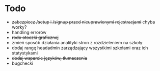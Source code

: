 # Todo

- ~~zabezpiecz /setup i /signup przed nieuprawionymi rejestracjami~~ chyba worky?
- handling errorów
- ~~redo otoczki graficznej~~
- zmień sposób działania analityki stron z rozdzieleniem na szkoły
- dodaj rangę headadmin zarządzający wszystkimi szkołami oraz ich statystykami
- ~~dodaj wsparcie języków, tłumaczenia~~
- bugchecki

<!-- 
Polityka prywatności
I. Postanowienia ogólne
1.	Polityka prywatności określa, jak zbierane, przetwarzane i przechowywane są dane osobowe Użytkowników niezbędne do świadczenia usług drogą elektroniczną za pośrednictwem serwisu internetowego [adres strony] (dalej: Serwis).
2.	Serwis zbiera wyłącznie dane osobowe niezbędne do świadczenia i rozwoju usług w nim oferowanych.
3.	Dane osobowe zbierane za pośrednictwem Serwisu są przetwarzane zgodnie z Rozporządzeniem Parlamentu Europejskiego i Rady (UE) 2016/679 z dnia 27 kwietnia 2016 r. w sprawie ochrony osób fizycznych w związku z przetwarzaniem danych osobowych i w sprawie swobodnego przepływu takich danych oraz uchylenia dyrektywy 95/46/WE (ogólne rozporządzenie o ochronie danych, dalej RODO) oraz ustawą o ochronie danych osobowych z dnia 10 maja 2018 r.
II. Administrator danych
Administratorem danych osobowych zbieranych poprzez Serwis jest Piotr Czirnia, adres poczty elektronicznej: piotrekpolocz@gmail.com (dalej: Administrator).
III. Cel zbierania danych osobowych
1.	Dane osobowe wykorzystywane są w celu: 
o	rejestracji konta i weryfikacji tożsamości Użytkownika,
o	umożliwienia logowania do Serwisu,
o	komunikacji z Użytkownikiem (livechat, formularz kontaktowy itp.)
2.	Podanie danych jest dobrowolne, ale niezbędne do zawarcia umowy albo skorzystania z innych funkcjonalności Serwisu.
IV. Rodzaj przetwarzanych danych osobowych
Administrator może przetwarzać dane osobowe Użytkownika: imię i nazwisko, adres e-mail, numer telefonu.
V. Okres przetwarzania danych osobowych
Dane osobowe Użytkowników będą przetwarzane przez okres:
•	gdy podstawą przetwarzania danych jest wykonanie umowy – do momentu przedawnienia roszczeń po jej wykonaniu,
•	gdy podstawą przetwarzania danych jest zgoda – do momentu jej odwołania, a po odwołaniu zgody do przedawnienia roszczeń.
W obu przypadkach termin przedawnienia wynosi 6 lat, a dla roszczeń o świadczenia okresowe i roszczeń dotyczących prowadzenia działalności gospodarczej – 3 lata (jeśli przepis szczególny nie stanowi inaczej).
VI. Udostępnianie danych osobowych
1.	Dane osobowe Użytkowników mogą być przekazywane: podmiotom powiązanym z Administratorem, jego podwykonawcom.
2.	Dane osobowe Użytkowników nie będą/będą przekazywane poza teren Europejskiego Obszaru Gospodarczego (EOG).
VII. Prawa Użytkowników
1.	Użytkownik Serwisu ma prawo do: dostępu do treści swoich danych osobowych, ich sprostowania, usunięcia, ograniczenia przetwarzania, przenoszenia, wniesienia sprzeciwu wobec przetwarzania, cofnięcia zgody w każdej chwili (co nie ma wpływu na zgodność z prawem przetwarzania dokonanego w oparciu o zgodę przed jej cofnięciem).
2.	Zgłoszenie o wystąpieniu przez Użytkownika z uprawnieniem wynikającym z wymienionych praw należy przesłać na adres piotrekpolocz@gmail.com.
3.	Administrator spełnia lub odmawia spełnienia żądania niezwłocznie – maksymalnie w ciągu miesiąca od jego otrzymania.
4.	Użytkownik ma prawo złożyć skargę do Prezesa Urzędu Ochrony Danych Osobowych, jeśli uzna, że przetwarzanie narusza jego prawa i wolności (RODO).
VIII. Pliki cookies
1.	Serwis zbiera informacje za pomocą plików cookies – sesyjnych i stałych.
2.	Zbieranie plików cookies wspiera poprawne świadczenie usług w Serwisie.
3.	Użytkownik może określić zakres dostępu plików cookies do swojego urządzenia w ustawieniach przeglądarki.
IX. Zautomatyzowane podejmowanie decyzji i profilowanie
1.	Dane Użytkowników nie mogą być przetwarzane w zautomatyzowany sposób tak, że na skutek tego mogłyby zapaść wobec nich jakiekolwiek decyzje.
X. Postanowienia końcowe
1.	Administrator ma prawo do wprowadzenia zmian w Polityce prywatności, przy czym prawa Użytkowników nie zostaną ograniczone.
2.	Informacja o wprowadzonych zmianach pojawi się w formie komunikatu dostępnego w Serwisie.
3.	W sprawach nieuregulowanych w niniejszej Polityce prywatności obowiązują przepisy RODO i przepisy prawa polskiego. -->